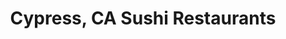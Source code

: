 ---
layout: city
title: Cypress, CA Sushi Restaurants
permalink: /california/cypress/
stateAbbr: CA
stateName: California
cityName: Cypress
---